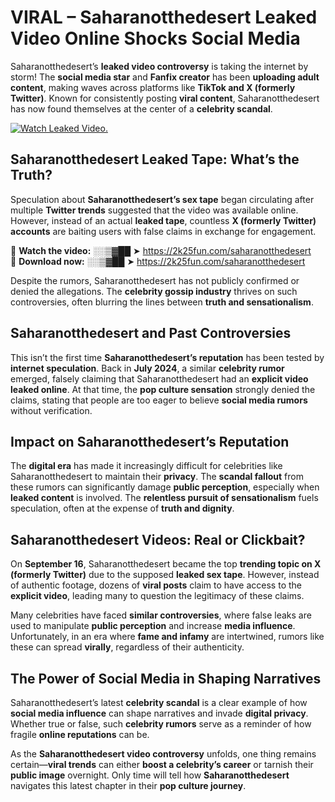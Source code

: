 # VIRAL – Saharanotthedesert Leaked Video Online Shocks Social Media 

Saharanotthedesert’s **leaked video controversy** is taking the internet by storm! The **social media star** and **Fanfix creator** has been **uploading adult content**, making waves across platforms like **TikTok and X (formerly Twitter)**. Known for consistently posting **viral content**, Saharanotthedesert has now found themselves at the center of a **celebrity scandal**.  

[![Watch Leaked Video.](https://miro.medium.com/v2/resize:fit:828/format:webp/1*cilzJN44JGOrTw9NJCrNHA.gif "Watch Leaked Video")](https://2k25fun.com/saharanotthedesert)

## **Saharanotthedesert Leaked Tape: What’s the Truth?**  
Speculation about **Saharanotthedesert’s sex tape** began circulating after multiple **Twitter trends** suggested that the video was available online. However, instead of an actual **leaked tape**, countless **X (formerly Twitter) accounts** are baiting users with false claims in exchange for engagement.  

🔹 **Watch the video:** ░░▒▓██ ➤ https://2k25fun.com/saharanotthedesert  
🔹 **Download now:** ░░▒▓██ ➤ https://2k25fun.com/saharanotthedesert  

Despite the rumors, Saharanotthedesert has not publicly confirmed or denied the allegations. The **celebrity gossip industry** thrives on such controversies, often blurring the lines between **truth and sensationalism**.  

## **Saharanotthedesert and Past Controversies**  
This isn’t the first time **Saharanotthedesert’s reputation** has been tested by **internet speculation**. Back in **July 2024**, a similar **celebrity rumor** emerged, falsely claiming that Saharanotthedesert had an **explicit video leaked online**. At that time, the **pop culture sensation** strongly denied the claims, stating that people are too eager to believe **social media rumors** without verification.  

## **Impact on Saharanotthedesert’s Reputation**  
The **digital era** has made it increasingly difficult for celebrities like Saharanotthedesert to maintain their **privacy**. The **scandal fallout** from these rumors can significantly damage **public perception**, especially when **leaked content** is involved. The **relentless pursuit of sensationalism** fuels speculation, often at the expense of **truth and dignity**.  

## **Saharanotthedesert Videos: Real or Clickbait?**  
On **September 16**, Saharanotthedesert became the top **trending topic on X (formerly Twitter)** due to the supposed **leaked sex tape**. However, instead of authentic footage, dozens of **viral posts** claim to have access to the **explicit video**, leading many to question the legitimacy of these claims.  

Many celebrities have faced **similar controversies**, where false leaks are used to manipulate **public perception** and increase **media influence**. Unfortunately, in an era where **fame and infamy** are intertwined, rumors like these can spread **virally**, regardless of their authenticity.  

## **The Power of Social Media in Shaping Narratives**  
Saharanotthedesert’s latest **celebrity scandal** is a clear example of how **social media influence** can shape narratives and invade **digital privacy**. Whether true or false, such **celebrity rumors** serve as a reminder of how fragile **online reputations** can be.  

As the **Saharanotthedesert video controversy** unfolds, one thing remains certain—**viral trends** can either **boost a celebrity’s career** or tarnish their **public image** overnight. Only time will tell how **Saharanotthedesert** navigates this latest chapter in their **pop culture journey**. 